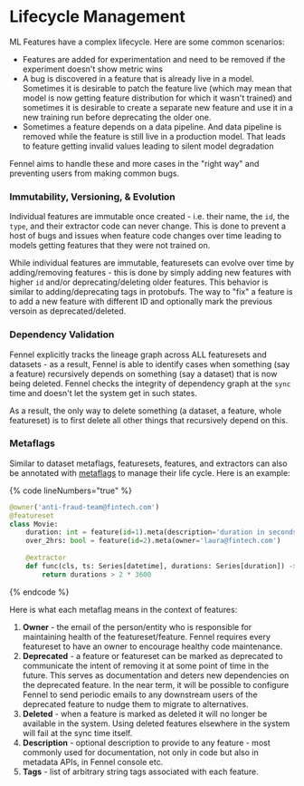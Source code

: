 # Lifecycle Management

ML Features have a complex lifecycle. Here are some common scenarios:

* Features are added for experimentation and need to be removed if the experiment doesn't show metric wins
* A bug is discovered in a feature that is already live in a model. Sometimes it is desirable to patch the feature live (which may mean that model is now getting feature distribution for which it wasn't trained) and sometimes it is desirable to create a separate new feature and use it in a new training run before deprecating the older one.&#x20;
* Sometimes a feature depends on a data pipeline. And data pipeline is removed while the feature is still live in a production model. That leads to feature getting invalid values leading to silent model degradation

Fennel aims to handle these and more cases in the "right way" and preventing users from making common bugs.

### Immutability, Versioning, & Evolution

Individual features are immutable once created - i.e. their name, the `id`, the `type`, and their extractor code can never change. This is done to prevent a host of bugs and issues when feature code changes over time leading to models getting features that they were not trained on.&#x20;

While individual features are immutable, featuresets can evolve over time by adding/removing features - this is done by simply adding new features with higher `id` and/or deprecating/deleting older features. This behavior is similar to adding/deprecating tags in protobufs. The way to "fix" a feature is to add a new feature with different ID and optionally mark the previous versoin as deprecated/deleted.&#x20;

### Dependency Validation

Fennel explicitly tracks the lineage graph across ALL featuresets and datasets - as a result, Fennel is able to identify cases when something (say a feature) recursively depends on something (say a dataset) that is now being deleted. Fennel checks the integrity of dependency graph at the `sync` time and doesn't let the system get in such states.&#x20;

As a result, the only way to delete something (a dataset, a feature, whole featureset) is to first delete all other things that recursively depend on this.

### Metaflags

Similar to dataset metaflags, featuresets, features, and extractors can also be annotated with [metaflags](../governance/metaflags.md) to manage their life cycle. Here is an example:

{% code lineNumbers="true" %}
```python
@owner('anti-fraud-team@fintech.com')
@featureset
class Movie:
    duration: int = feature(id=1).meta(description='duration in seconds')
    over_2hrs: bool = feature(id=2).meta(owner='laura@fintech.com')
        
    @extractor
    def func(cls, ts: Series[datetime], durations: Series[duration]) -> Series[over_2hrs]:
        return durations > 2 * 3600
```
{% endcode %}

Here is what each metaflag means in the context of features:

1. **Owner** - the email of the person/entity who is responsible for maintaining health of the featureset/feature. Fennel requires every featureset to have an owner to encourage healthy code maintenance.&#x20;
2. **Deprecated** - a feature or featureset can be marked as deprecated to communicate the intent of removing it at some point of time in the future. This serves as documentation and deters new dependencies on the deprecated feature. In the near term, it will be possible to configure Fennel to send periodic emails to any downstream users of the deprecated feature to nudge them to migrate to alternatives.&#x20;
3. **Deleted** -  when a feature is marked as deleted it will no longer be available in the system. Using deleted features elsewhere in the system will fail at the sync time itself.
4. **Description** - optional description to provide to any feature - most commonly used for documentation, not only in code but also in metadata APIs, in Fennel console etc.
5. **Tags** - list of arbitrary string tags associated with each feature.
